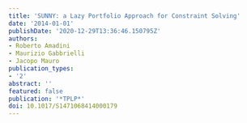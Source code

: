 ```yaml
---
title: 'SUNNY: a Lazy Portfolio Approach for Constraint Solving'
date: '2014-01-01'
publishDate: '2020-12-29T13:36:46.150795Z'
authors:
- Roberto Amadini
- Maurizio Gabbrielli
- Jacopo Mauro
publication_types:
- '2'
abstract: ''
featured: false
publication: '*TPLP*'
doi: 10.1017/S1471068414000179
---
```


